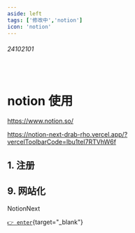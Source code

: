 ```yaml
---
aside: left
tags: ['修改中','notion']
icon: 'notion'
---
```

 
###### 24102101 
 
<br/>
 
# notion 使用

https://www.notion.so/  

https://notion-next-drab-rho.vercel.app/?vercelToolbarCode=Ibu1teI7RTVhW6f

## 1. 注册


## 9. 网站化

NotionNext

[`👉 enter`](https://docs.tangly1024.com/about){target="_blank"}